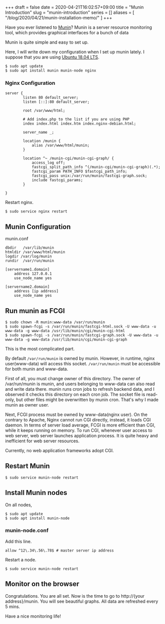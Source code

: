 +++
draft = false
date = 2020-04-21T16:02:57+09:00
title = "Munin Introduction"
slug = "munin-introduction"
series = []
aliases = [
    "/blog/2020/04/21/munin-installation-memo/"
]
+++

Have you ever listened to [Munin](http://munin-monitoring.org/)?
Munin is a server resource monitoring tool, which provides graphical interfaces for a bunch of data

Munin is quite simple and easy to set up.

Here, I will write down my configuration when I set up munin lately.
I suppose that you are using [Ubuntu 18.04 LTS](https://releases.ubuntu.com/18.04.4/).

```
$ sudo apt update
$ sudo apt install munin munin-node nginx
```

### Nginx Configuration

```
server {
        listen 80 default_server;
        listen [::]:80 default_server;

        root /var/www/html;

        # Add index.php to the list if you are using PHP
        index index.html index.htm index.nginx-debian.html;

        server_name _;

        location /munin {
            alias /var/www/html/munin;
        }

        location ^~ /munin-cgi/munin-cgi-graph/ {
            access_log off;
            fastcgi_split_path_info ^(/munin-cgi/munin-cgi-graph)(.*);
            fastcgi_param PATH_INFO $fastcgi_path_info;
            fastcgi_pass unix:/var/run/munin/fastcgi-graph.sock;
            include fastcgi_params;
        }

}
```

Restart nginx.

```
$ sudo service nginx restart
```


## Munin Configuration

munin.conf

```
dbdir   /var/lib/munin
htmldir /var/www/html/munin
logdir /var/log/munin
rundir  /var/run/munin

[servername1.domain]
    address 127.0.0.1
    use_node_name yes

[servername2.domain]
    address [ip address]
    use_node_name yes
```

## Run munin as FCGI

```
$ sudo chown -R munin:www-data /var/run/munin
$ sudo spawn-fcgi -s /var/run/munin/fastcgi-html.sock -U www-data -u www-data -g www-data /usr/lib/munin/cgi/munin-cgi-html
$ sudo spawn-fcgi -s /var/run/munin/fastcgi-graph.sock -U www-data -u www-data -g www-data /usr/lib/munin/cgi/munin-cgi-graph
```

This is the most complicated part.

By default `/var/run/munin` is owned by munin. However, in runtime, nginx user(www-data) will access this socket.
`/var/run/munin` must be accessible for both munin and www-data.

First of all, you must change owner of this directory.
The owner of /var/run/munin is munin, and users belonging to www-data can also read and write data there.
munin runs cron jobs to refresh backend data, and I observed it checks this directory on each cron job.
The socket file is read-only, but other files might be overwritten by munin cron. That's why I made munin as owner user.

Next, FCGI process must be owned by www-data(nginx user). On the contrary to Apache, Nginx cannot run CGI directly, instead, it loads CGI daemon.
In terms of server load average, FCGI is more efficient than CGI, while it keeps running on memory. To run CGI, whenever user access to web server, web server launches application process. It is quite heavy and inefficient for web server resources.

Currently, no web application frameworks adopt CGI.

## Restart Munin

```
$ sudo service munin-node restart
```

## Install Munin nodes

On all nodes,

```
$ sudo apt update
$ sudo apt install munin-node
```

### munin-node.conf

Add this line.

```
allow ^12\.34\.56\.78$ # master server ip address
```

Restart a node.

```
$ sudo service munin-node restart
```

## Monitor on the browser

Congratulations. You are all set. Now is the time to go to http://{your address}/munin.
You will see beautiful graphs. All data are refreshed every 5 mins.

Have a nice monitoring life!
